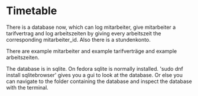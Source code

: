 # Timetable

There is a database now, which can log mitarbeiter, give mitarbeiter a tarifvertrag and log arbeitszeiten by giving every arbeitszeit the corresponding mitarbeiter_id. Also there is a stundenkonto.

There are example mitarbeiter and example tarifverträge and example arbeitszeiten. 

The database is in sqlite. On fedora sqlite is normally installed. 'sudo dnf install sqlitebrowser' gives you a gui to look at the database. Or else you can navigate to the folder containing the database and inspect the database with the terminal. 

